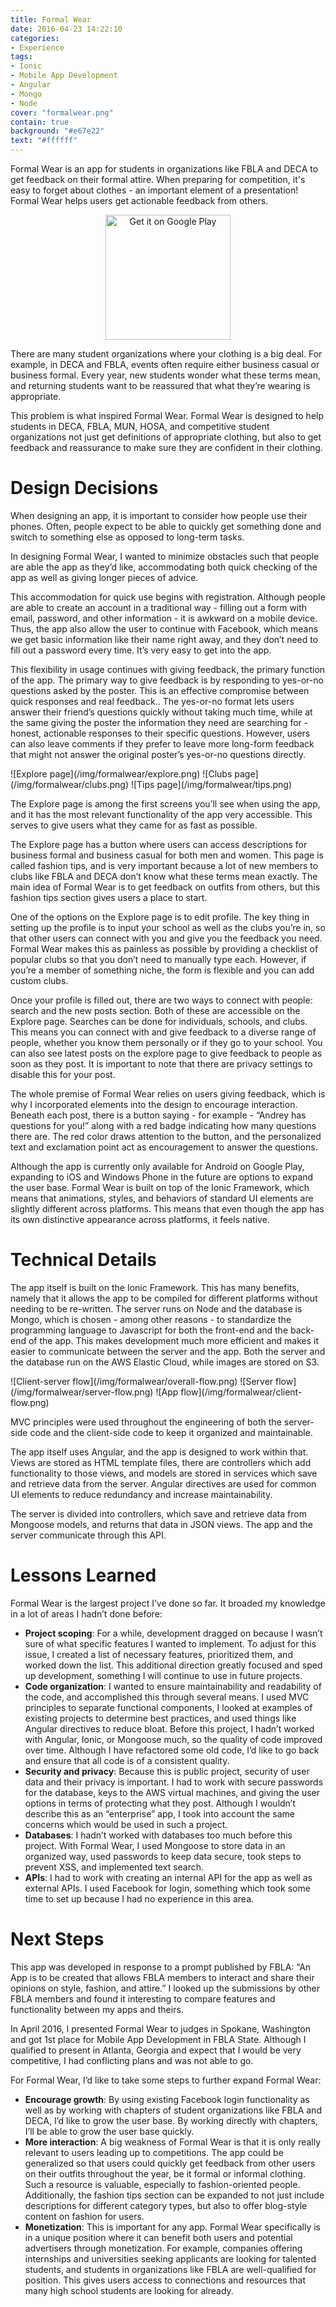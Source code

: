 ```yaml
---
title: Formal Wear
date: 2016-04-23 14:22:10
categories:
- Experience
tags:
- Ionic
- Mobile App Development
- Angular
- Mongo
- Node
cover: "formalwear.png"
contain: true
background: "#e67e22"
text: "#ffffff"
---
```

Formal Wear is an app for students in organizations like FBLA and DECA to get feedback on their formal attire. When preparing for competition, it's easy to forget about clothes - an important element of a presentation! Formal Wear helps users get actionable feedback from others.
<!-- more -->
<div style="width: 100%; text-align: center;">
    <a href='https://play.google.com/store/apps/details?id=com.andrey.formalwear&utm_source=global_co&utm_medium=prtnr&utm_content=Mar2515&utm_campaign=PartBadge&pcampaignid=MKT-Other-global-all-co-prtnr-py-PartBadge-Mar2515-1'><img alt='Get it on Google Play' src='https://play.google.com/intl/en_us/badges/images/generic/en_badge_web_generic.png' style="width: 200px;"/></a>
</div>

There are many student organizations where your clothing is a big deal. For example, in DECA and FBLA, events often require either business casual or business formal. Every year, new students wonder what these terms mean, and returning students want to be reassured that what they’re wearing is appropriate.

This problem is what inspired Formal Wear. Formal Wear is designed to help students in DECA, FBLA, MUN, HOSA, and competitive student organizations not just get definitions of appropriate clothing, but also to get feedback and reassurance to make sure they are confident in their clothing.

# Design Decisions

When designing an app, it is important to consider how people use their phones. Often, people expect to be able to quickly get something done and switch to something else as opposed to long-term tasks.

In designing Formal Wear, I wanted to minimize obstacles such that people are able the app as they’d like, accommodating both quick checking of the app as well as giving longer pieces of advice.

This accommodation for quick use begins with registration. Although people are able to create an account in a traditional way - filling out a form with email, password, and other information - it is awkward on a mobile device. Thus, the app also allow the user to continue with Facebook, which means we get basic information like their name right away, and they don’t need to fill out a password every time. It’s very easy to get into the app.

This flexibility in usage continues with giving feedback, the primary function of the app. The primary way to give feedback is by responding to yes-or-no questions asked by the poster. This is an effective compromise between quick responses and real feedback.. The yes-or-no format lets users answer their friend’s questions quickly without taking much time, while at the same giving the poster the information they need are searching for - honest, actionable responses to their specific questions. However, users can also leave comments if they prefer to leave more long-form feedback that might not answer the original poster’s yes-or-no questions directly.

<div class="photos photos-500">
    ![Explore page](/img/formalwear/explore.png)
    ![Clubs page](/img/formalwear/clubs.png)
    ![Tips page](/img/formalwear/tips.png)
</div>

The Explore page is among the first screens you’ll see when using the app, and it has the most relevant functionality of the app very accessible. This serves to give users what they came for as fast as possible.

The Explore page has a button where users can access descriptions for business formal and business casual for both men and women. This page is called fashion tips, and is very important because a lot of new members to clubs like FBLA and DECA don’t know what these terms mean exactly. The main idea of Formal Wear is to get feedback on outfits from others, but this fashion tips section gives users a place to start.

One of the options on the Explore page is to edit profile. The key thing in setting up the profile is to input your school as well as the clubs you’re in, so that other users can connect with you and give you the feedback you need. Formal Wear makes this as painless as possible by providing a checklist of popular clubs so that you don’t need to manually type each. However, if you’re a member of something niche, the form is flexible and you can add custom clubs.

Once your profile is filled out, there are two ways to connect with people: search and the new posts section. Both of these are accessible on the Explore page. Searches can be done for individuals, schools, and clubs. This means you can connect with and give feedback to a diverse range of people, whether you know them personally or if they go to your school. You can also see latest posts on the explore page to give feedback to people as soon as they post. It is important to note that there are privacy settings to disable this for your post.

The whole premise of Formal Wear relies on users giving feedback, which is why I incorporated elements into the design to encourage interaction. Beneath each post, there is a button saying - for example - “Andrey has questions for you!” along with a red badge indicating how many questions there are. The red color draws attention to the button, and the personalized text and exclamation point act as encouragement to answer the questions.

Although the app is currently only available for Android on Google Play, expanding to iOS and Windows Phone in the future are options to expand the user base. Formal Wear is built on top of the Ionic Framework, which means that animations, styles, and behaviors of standard UI elements are slightly different across platforms. This means that even though the app has its own distinctive appearance across platforms, it feels native.

# Technical Details

The app itself is built on the Ionic Framework. This has many benefits, namely that it allows the app to be compiled for different platforms without needing to be re-written. The server runs on Node and the database is Mongo, which is chosen - among other reasons - to standardize the programming language to Javascript for both the front-end and the back-end of the app. This makes development much more efficient and makes it easier to communicate between the server and the app. Both the server and the database run on the AWS Elastic Cloud, while images are stored on S3.

<div class="photos photos-vertical photos-400">
    ![Client-server flow](/img/formalwear/overall-flow.png)
    ![Server flow](/img/formalwear/server-flow.png)
    ![App flow](/img/formalwear/client-flow.png)
</div>

MVC principles were used throughout the engineering of both the server-side code and the client-side code to keep it organized and maintainable.

The app itself uses Angular, and the app is designed to work within that. Views are stored as HTML template files, there are controllers which add functionality to those views, and models are stored in services which save and retrieve data from the server. Angular directives are used for common UI elements to reduce redundancy and increase maintainability.

The server is divided into controllers, which save and retrieve data from Mongoose models, and returns that data in JSON views. The app and the server communicate through this API.

# Lessons Learned

Formal Wear is the largest project I’ve done so far. It broaded my knowledge in a lot of areas I hadn’t done before:

*   **Project scoping**: For a while, development dragged on because I wasn’t sure of what specific features I wanted to implement. To adjust for this issue, I created a list of necessary features, prioritized them, and worked down the list. This additional direction greatly focused and sped up development, something I will continue to use in future projects.
*   **Code organization**: I wanted to ensure maintainability and readability of the code, and accomplished this through several means. I used MVC principles to separate functional components, I looked at examples of existing projects to determine best practices, and used things like Angular directives to reduce bloat. Before this project, I hadn’t worked with Angular, Ionic, or Mongoose much, so the quality of code improved over time. Although I have refactored some old code, I’d like to go back and ensure that all code is of a consistent quality.
*   **Security and privacy**: Because this is public project, security of user data and their privacy is important. I had to work with secure passwords for the database, keys to the AWS virtual machines, and giving the user options in terms of protecting what they post. Although I wouldn’t describe this as an “enterprise” app, I took into account the same concerns which would be used in such a project.
*   **Databases**: I hadn’t worked with databases too much before this project. With Formal Wear, I used Mongoose to store data in an organized way, used passwords to keep data secure, took steps to prevent XSS, and implemented text search.
*   **APIs**: I had to work with creating an internal API for the app as well as external APIs. I used Facebook for login, something which took some time to set up because I had no experience in this area.

# Next Steps

This app was developed in response to a prompt published by FBLA: “An App is to be created that allows FBLA members to interact and share their opinions on style, fashion, and attire.” I looked up the submissions by other FBLA members and found it interesting to compare features and functionality between my apps and theirs.

In April 2016, I presented Formal Wear to judges in Spokane, Washington and got 1st place for Mobile App Development in FBLA State. Although I qualified to present in Atlanta, Georgia and expect that I would be very competitive, I had conflicting plans and was not able to go.

For Formal Wear, I’d like to take some steps to further expand Formal Wear:

*   **Encourage growth**: By using existing Facebook login functionality as well as by working with chapters of student organizations like FBLA and DECA, I’d like to grow the user base. By working directly with chapters, I’ll be able to grow the user base quickly.
*   **More interaction**: A big weakness of Formal Wear is that it is only really relevant to users leading up to competitions. The app could be generalized so that users could quickly get feedback from other users on their outfits throughout the year, be it formal or informal clothing. Such a resource is valuable, especially to fashion-oriented people. Additionally, the fashion tips section can be expanded to not just include descriptions for different category types, but also to offer blog-style content on fashion for users.
*   **Monetization**: This is important for any app. Formal Wear specifically is in a unique position where it can benefit both users and potential advertisers through monetization. For example, companies offering internships and universities seeking applicants are looking for talented students, and students in organizations like FBLA are well-qualified for position. This gives users access to connections and resources that many high school students are looking for already.
